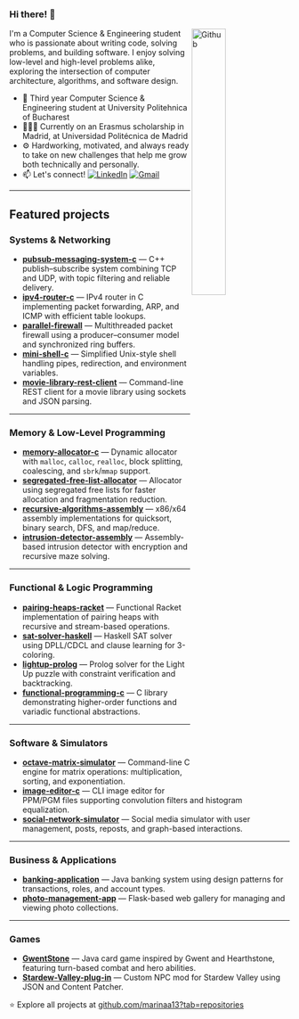 ### Hi there! 👋

<img width="35%" align="right" alt="Github" src="https://user-images.githubusercontent.com/48678280/88862734-4903af80-d201-11ea-968b-9c939d88a37c.gif" />

I'm a Computer Science & Engineering student who is passionate about writing code, solving problems, and building software. I enjoy solving low-level and high-level problems alike, exploring the intersection of computer architecture, algorithms, and software design.

- 🔭 Third year Computer Science & Engineering student at University Politehnica of Bucharest
- 🧑🏻‍🎓 Currently on an Erasmus scholarship in Madrid, at Universidad Politécnica de Madrid
- ⚙️ Hardworking, motivated, and always ready to take on new challenges that help me grow both technically and personally. 
- 📫 Let's connect! 
[![LinkedIn](https://img.shields.io/badge/LinkedIn-blue?logo=linkedin&logoColor=white)](https://www.linkedin.com/in/marina-simion-9a4b1b2b7/)
[![Gmail](https://img.shields.io/badge/Email-D14836?logo=gmail&logoColor=white)](mailto:mar2005simion@gmail.com)


---
## Featured projects

### Systems & Networking
- **[pubsub-messaging-system-c](https://github.com/marinaa13/pubsub-messaging-system-c)** — C++ publish–subscribe system combining TCP and UDP, with topic filtering and reliable delivery.  
- **[ipv4-router-c](https://github.com/marinaa13/ipv4-router-c)** — IPv4 router in C implementing packet forwarding, ARP, and ICMP with efficient table lookups.  
- **[parallel-firewall](https://github.com/marinaa13/parallel-firewall)** — Multithreaded packet firewall using a producer–consumer model and synchronized ring buffers.  
- **[mini-shell-c](https://github.com/marinaa13/mini-shell-c)** — Simplified Unix-style shell handling pipes, redirection, and environment variables.  
- **[movie-library-rest-client](https://github.com/marinaa13/movie-library-rest-client)** — Command-line REST client for a movie library using sockets and JSON parsing.  

---

### Memory & Low-Level Programming
- **[memory-allocator-c](https://github.com/marinaa13/memory-allocator-c)** — Dynamic allocator with `malloc`, `calloc`, `realloc`, block splitting, coalescing, and `sbrk`/`mmap` support.  
- **[segregated-free-list-allocator](https://github.com/marinaa13/segregated-free-list-allocator)** — Allocator using segregated free lists for faster allocation and fragmentation reduction.  
- **[recursive-algorithms-assembly](https://github.com/marinaa13/recursive-algorithms-assembly)** — x86/x64 assembly implementations for quicksort, binary search, DFS, and map/reduce.  
- **[intrusion-detector-assembly](https://github.com/marinaa13/intrusion-detector-assembly)** — Assembly-based intrusion detector with encryption and recursive maze solving.  

---

### Functional & Logic Programming
- **[pairing-heaps-racket](https://github.com/marinaa13/pairing-heaps-racket)** — Functional Racket implementation of pairing heaps with recursive and stream-based operations.  
- **[sat-solver-haskell](https://github.com/marinaa13/sat-solver-haskell)** — Haskell SAT solver using DPLL/CDCL and clause learning for 3-coloring.  
- **[lightup-prolog](https://github.com/marinaa13/lightup-prolog)** — Prolog solver for the Light Up puzzle with constraint verification and backtracking.  
- **[functional-programming-c](https://github.com/marinaa13/functional-programming-c)** — C library demonstrating higher-order functions and variadic functional abstractions.  

---

### Software & Simulators
- **[octave-matrix-simulator](https://github.com/marinaa13/octave-matrix-simulator)** — Command-line C engine for matrix operations: multiplication, sorting, and exponentiation.  
- **[image-editor-c](https://github.com/marinaa13/image-editor-c)** — CLI image editor for PPM/PGM files supporting convolution filters and histogram equalization.  
- **[social-network-simulator](https://github.com/marinaa13/social-network-simulator)** — Social media simulator with user management, posts, reposts, and graph-based interactions.  

---

### Business & Applications
- **[banking-application](https://github.com/marinaa13/banking-application)** — Java banking system using design patterns for transactions, roles, and account types.  
- **[photo-management-app](https://github.com/marinaa13/photo-management-app)** — Flask-based web gallery for managing and viewing photo collections.   

---

### Games
- **[GwentStone](https://github.com/marinaa13/GwentStone)** — Java card game inspired by Gwent and Hearthstone, featuring turn-based combat and hero abilities. 
- **[Stardew-Valley-plug-in](https://github.com/marinaa13/Stardew-Valley-plug-in)** — Custom NPC mod for Stardew Valley using JSON and Content Patcher.  


⭐ Explore all projects at [github.com/marinaa13?tab=repositories](https://github.com/marinaa13?tab=repositories)
